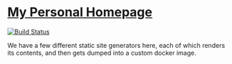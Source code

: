 # [My Personal Homepage](https://www.corylogan.com)

[![Build Status](https://drone.flirtmoji.co/api/badges/counterbeing/homepage/status.svg)](https://drone.flirtmoji.co/counterbeing/homepage)

We have a few different static site generators here, each of which renders its contents, and then gets dumped into a custom docker image.

